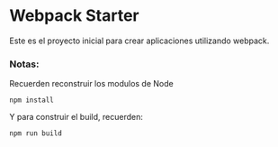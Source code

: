 # Webpack Starter

Este es el proyecto inicial para crear aplicaciones utilizando webpack.

### Notas:
Recuerden reconstruir los modulos de Node
```
npm install
```
Y para construir el build, recuerden:
```
npm run build
```


